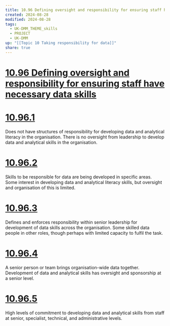```yaml
---
title: 10.96 Defining oversight and responsibility for ensuring staff have necessary data skills
created: 2024-08-28
modified: 2024-08-28
tags:
  - UK-DMM_THEME_skills
  - PROJECT
  - UK-DMM
up: "[[Topic 10 Taking responsibility for data]]"
share: true
---
```

# [10.96 Defining oversight and responsibility for ensuring staff have necessary data skills](10.96%20Defining%20oversight%20and%20responsibility%20for%20ensuring%20staff%20have%20necessary%20data%20skills.md)
# [10.96.1](10.96.1.md)
Does not have structures of responsibility for developing data and analytical literacy in the organisation. There is no oversight from leadership to develop data and analytical skills in the organisation.

# [10.96.2](10.96.2.md)
Skills to be responsible for data are being developed in specific areas. Some interest in developing data and analytical literacy skills, but oversight and organisation of this is limited.
# [10.96.3](10.96.3.md)
Defines and enforces responsibility within senior leadership for development of data skills across the organisation. Some skilled data people in other roles, though perhaps with limited capacity to fulfil the task.
# [10.96.4](10.96.4.md)

A senior person or team brings organisation-wide data together. Development of data and analytical skills has oversight and sponsorship at a senior level.

# [10.96.5](10.96.5.md)

High levels of commitment to developing data and analytical skills from staff at senior, specialist, technical, and administrative levels.
